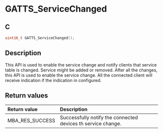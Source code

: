 # GATTS_ServiceChanged

## C

```c
uint16_t GATTS_ServiceChanged();
```

## Description

This API is used to enable the service change and notify clients that service table is changed.
Service might be added or removed. After all the changes, this API is used to enable the service change.
All the connected client will receive indication if the indication in configured.

## Return values

|Return value|Description|
|:---|:---|
MBA_RES_SUCCESS|Successfully notify the connected devices th service change.|
